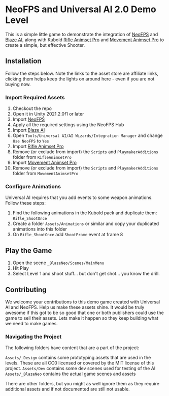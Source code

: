 # NeoFPS and Universal AI 2.0 Demo Level

This is a simple little game to demonstrate the integration of [NeoFPS](https://assetstore.unity.com/packages/2d/gui/icons/pixel-cursors-109256?aid=1101l866w) and [Blaze AI](https://assetstore.unity.com/packages/tools/ai/blaze-ai-engine-194525?aid=1101l866w), along with Kubold [Rifle Animset Pro](https://assetstore.unity.com/packages/3d/animations/rifle-animset-pro-15098?aid=1101l866w) and [Movement Animset Pro](https://assetstore.unity.com/packages/3d/animations/movement-animset-pro-14047?aid=1101l866w) to create a simple, but effective Shooter. 

## Installation

Follow the steps below. Note the links to the asset store are affiliate links, clicking them helps keep the lights on around here - even if you are not buying now.

### Import Required Assets

1. Checkout the repo
2. Open it in Unity 2021.2.0f1 or later
3. Import [NeoFPS](https://assetstore.unity.com/packages/2d/gui/icons/pixel-cursors-109256?aid=1101l866w)
4. Apply all the required settings using the NeoFPS Hub
5. Import [Blaze AI](https://assetstore.unity.com/packages/tools/ai/blaze-ai-engine-194525?aid=1101l866w)
6. Open `Tools/Universal AI/AI Wizards/Integration Manager` and change `Use NeoFPS` to `Yes`
7. Import [Rifle Animset Pro](https://assetstore.unity.com/packages/3d/animations/rifle-animset-pro-15098?aid=1101l866w)
8. Remove (or exclude from import) the `Scripts` and `PlaymakerAdditions` folder from `RifleAnimsetPro`
9. Import [Movement Animset Pro](https://assetstore.unity.com/packages/3d/animations/movement-animset-pro-14047?aid=1101l866w)
10. Remove (or exclude from import) the `Scripts` and `PlaymakerAdditions` folder from `MovementAnimsetPro`

### Configure Animations

Universal AI requires that you add events to some weapon animations. Follow these steps:

1. Find the following animations in the Kubold pack and duplicate them: `Rifle_ShootOnce`
2. Create a folder `Assets/Animations` or similar and copy your duplicated animations into this folder
3. On `Rifle_ShootOnce` add `ShootFrame` event at frame 8

## Play the Game

1. Open the scene `_BlazeNeo/Scenes/MainMenu`
2. Hit Play 
3. Select Level 1 and shoot stuff... but don't get shot... you know the drill.

## Contributing

We welcome your contributions to this demo game created with Universal AI and NeoFPS. Help us make these assets shine. It would be truly awesome if this got to be so good that one or both publishers could use the game to sell their assets. Lets make it happen so they keep building what we need to make games.

### Navigating the Project

The following folders have content that are a part of the project:

`Assets/_Design` contains some prototyping assets that are used in the levels. These are all CC0 licensed or covered by the MIT license of this project.
`Assets/Dev` contains some dev scenes used for testing of the AI
`Assets/_BlazeNeo` contains the actual game scenes and assets

There are other folders, but you might as well ignore them as they require additional assets and if not documented are still not usable.

